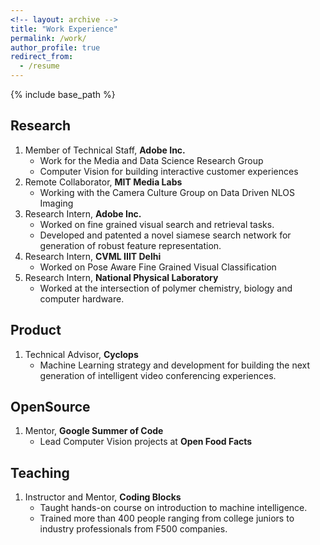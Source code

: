 ```yaml
---
<!-- layout: archive -->
title: "Work Experience"
permalink: /work/
author_profile: true
redirect_from:
  - /resume
---
```


{% include base_path %}

<!-- [[PDF]](http://lantaoyu.github.io/files/lantaoyu_cv.pdf) -->

<!-- <embed src="http://lantaoyu.com/files/lantaoyu_cv.pdf" width="650" height="1800" type='application/pdf'> -->
## Research
1. Member of Technical Staff, <b>Adobe Inc.</b> &nbsp; &nbsp; <br>
	- Work for the Media and Data Science Research Group
	- Computer Vision for building interactive customer experiences
2. Remote Collaborator, <b>MIT Media Labs</b>
	- Working with the Camera Culture Group on Data Driven NLOS Imaging
3. Research Intern, <b>Adobe Inc.</b>
	- Worked on fine grained visual search and retrieval tasks.
	- Developed and patented a novel siamese search network for generation of robust feature representation.
4. Research Intern, <b>CVML IIIT Delhi</b>
	- Worked on Pose Aware Fine Grained Visual Classification
5. Research Intern, <b>National Physical Laboratory</b>
	- Worked at the intersection of polymer chemistry, biology and computer hardware.

## Product
1. Technical Advisor, <b>Cyclops</b>
	- Machine Learning strategy and development for building the next generation of intelligent video conferencing experiences.

## OpenSource
1. Mentor, <b>Google Summer of Code</b>
	- Lead Computer Vision projects at <b>Open Food Facts</b>

## Teaching
1. Instructor and Mentor, <b>Coding Blocks</b>
	- Taught hands-on course on introduction to machine intelligence.
	- Trained more than 400 people ranging from college juniors to industry professionals from F500 companies.
